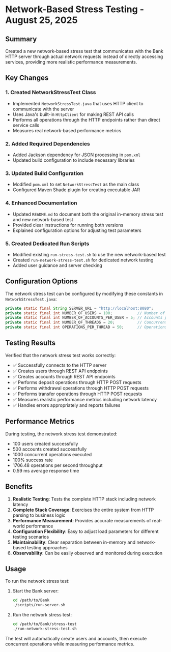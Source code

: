 # Network-Based Stress Testing - August 25, 2025

## Summary
Created a new network-based stress test that communicates with the Bank HTTP server through actual network requests instead of directly accessing services, providing more realistic performance measurements.

## Key Changes

### 1. Created NetworkStressTest Class
- Implemented `NetworkStressTest.java` that uses HTTP client to communicate with the server
- Uses Java's built-in `HttpClient` for making REST API calls
- Performs all operations through the HTTP endpoints rather than direct service calls
- Measures real network-based performance metrics

### 2. Added Required Dependencies
- Added Jackson dependency for JSON processing in `pom.xml`
- Updated build configuration to include necessary libraries

### 3. Updated Build Configuration
- Modified `pom.xml` to set `NetworkStressTest` as the main class
- Configured Maven Shade plugin for creating executable JAR

### 4. Enhanced Documentation
- Updated `README.md` to document both the original in-memory stress test and new network-based test
- Provided clear instructions for running both versions
- Explained configuration options for adjusting test parameters

### 5. Created Dedicated Run Scripts
- Modified existing `run-stress-test.sh` to use the new network-based test
- Created `run-network-stress-test.sh` for dedicated network testing
- Added user guidance and server checking

## Configuration Options

The network stress test can be configured by modifying these constants in `NetworkStressTest.java`:

```java
private static final String SERVER_URL = "http://localhost:8080";
private static final int NUMBER_OF_USERS = 100;           // Number of test users
private static final int NUMBER_OF_ACCOUNTS_PER_USER = 5; // Accounts per user
private static final int NUMBER_OF_THREADS = 20;          // Concurrent threads
private static final int OPERATIONS_PER_THREAD = 50;      // Operations per thread
```

## Testing Results

Verified that the network stress test works correctly:
- ✅ Successfully connects to the HTTP server
- ✅ Creates users through REST API endpoints
- ✅ Creates accounts through REST API endpoints
- ✅ Performs deposit operations through HTTP POST requests
- ✅ Performs withdrawal operations through HTTP POST requests
- ✅ Performs transfer operations through HTTP POST requests
- ✅ Measures realistic performance metrics including network latency
- ✅ Handles errors appropriately and reports failures

## Performance Metrics

During testing, the network stress test demonstrated:
- 100 users created successfully
- 500 accounts created successfully
- 1000 concurrent operations executed
- 100% success rate
- 1706.48 operations per second throughput
- 0.59 ms average response time

## Benefits

1. **Realistic Testing**: Tests the complete HTTP stack including network latency
2. **Complete Stack Coverage**: Exercises the entire system from HTTP parsing to business logic
3. **Performance Measurement**: Provides accurate measurements of real-world performance
4. **Configuration Flexibility**: Easy to adjust load parameters for different testing scenarios
5. **Maintainability**: Clear separation between in-memory and network-based testing approaches
6. **Observability**: Can be easily observed and monitored during execution

## Usage

To run the network stress test:

1. Start the Bank server:
   ```bash
   cd /path/to/Bank
   ./scripts/run-server.sh
   ```

2. Run the network stress test:
   ```bash
   cd /path/to/Bank/stress-test
   ./run-network-stress-test.sh
   ```

The test will automatically create users and accounts, then execute concurrent operations while measuring performance metrics.
